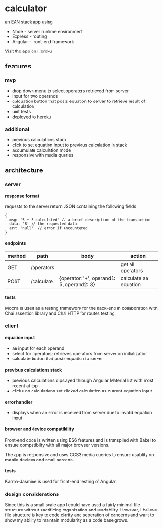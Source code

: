 # calculator
an EAN stack app using 
  * Node - server runtime environment
  * Express - routing
  * Angular - front-end framework
 
[Visit the app on Heroku](http://calculator-ankihg.herokuapp.com/)

## features
### mvp
 * drop down menu to select operators retrieved from server
 * input for two operands
 * calcuation button that posts equation to server to retrieve result of calculation
 * unit tests
 * deployed to heroku

### additional
 * previous calculations stack
 * click to set equation input to previous calculation in stack
 * accumulate calculation mode
 * responsive with media queries

## architecture

### server
#### response format
requests to the server return JSON containing the following fields
```
{
  msg: '5 + 3 calculated' // a brief description of the transaction
  data: '8' // the requested data
  err: 'null'  // error if encountered
}
```

#### endpoints
method | path | body | action
--- | --- | --- | ---
GET | /operators | | get all operators
POST | /calculate | {operator: '+', operand1: 5, operand2: 3} | calculate an equation

#### tests
Mocha is used as a testing framework for the back-end in collaboration with Chai assertion library and Chai HTTP for routes testing.

### client
#### equation input
 * an input for each operand
 * select for operators; retrieves operators from server on initialization
 * calculate button that posts equation to server

#### previous calculations stack
 * previous calculations dipslayed through Angular Material list with most recent at top
 * clicks on calculations set clicked calculation as current equation input

#### error handler
 * displays when an error is received from server due to invalid equation input

#### browser and device compatibility
Front-end code is written using ES6 features and is transpiled with Babel to ensure compatibilty with all major browser versions.

The app is responsive and uses CCS3 media queries to ensure usablity on mobile devices and small screens.

#### tests
Karma-Jasmine is used for front-end testing of Angular.

### design considerations
Since this is a small scale app I could have used a fairly minimal file structure without sacrificing organization and readability.  However, I believe file structure is key to code clarity and seperation of concerns and want to show my ability to maintain modularity as a code base grows.

